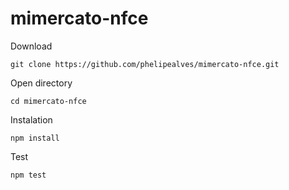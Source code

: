 # mimercato-nfce

Download
```
git clone https://github.com/phelipealves/mimercato-nfce.git
```

Open directory
```
cd mimercato-nfce
```

Instalation
```
npm install
```

Test
```
npm test
```
